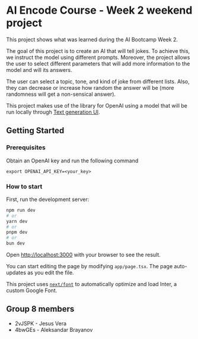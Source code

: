 # AI Encode Course - Week 2 weekend project

This project shows what was learned during the AI Bootcamp Week 2.

The goal of this project is to create an AI that will tell jokes. To achieve this, we instruct the model using different prompts. Moreover, the project allows the user to select different parameters that will add more information to the model and will its answers.

The user can select a topic, tone, and kind of joke from different lists. Also, they can decrease or increase how random the answer will be (more randomness will get a non-sensical answer).

This project makes use of the library for OpenAI using a model that will be run locally through [Text generation UI](https://github.com/oobabooga/text-generation-webui).

## Getting Started

### Prerequisites

Obtain an OpenAI key and run the following command

```
export OPENAI_API_KEY=<your_key>
```

### How to start

First, run the development server:

```bash
npm run dev
# or
yarn dev
# or
pnpm dev
# or
bun dev
```

Open [http://localhost:3000](http://localhost:3000) with your browser to see the result.

You can start editing the page by modifying `app/page.tsx`. The page auto-updates as you edit the file.

This project uses [`next/font`](https://nextjs.org/docs/basic-features/font-optimization) to automatically optimize and load Inter, a custom Google Font.

## Group 8 members

- 2vJSPK - Jesus Vera
- 4bwGEs - Aleksandar Brayanov